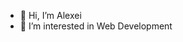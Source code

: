 - 👋 Hi, I’m Alexei
- 👀 I’m interested in Web Development


<!---
amostovoi/amostovoi is a ✨ special ✨ repository because its `README.md` (this file) appears on your GitHub profile.
You can click the Preview link to take a look at your changes.
--->
